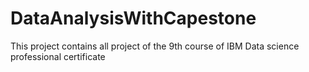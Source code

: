 # DataAnalysisWithCapestone
This project contains all project of the 9th course of IBM Data science professional certificate 
